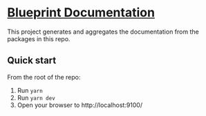 # [Blueprint Documentation](http://blueprintjs.com/docs)

This project generates and aggregates the documentation from the packages
in this repo.

## Quick start

From the root of the repo:

1. Run `yarn`
1. Run `yarn dev`
1. Open your browser to http://localhost:9100/
